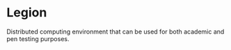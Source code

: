 # Legion
Distributed computing environment that can be used for both academic and pen testing purposes.
